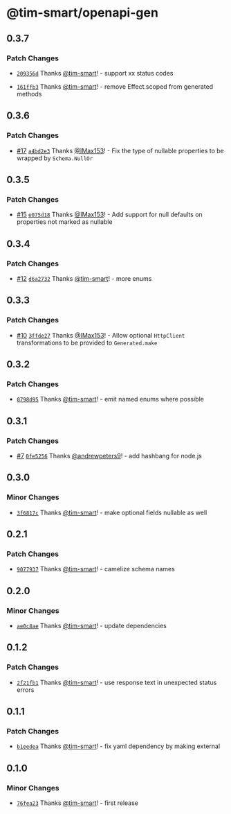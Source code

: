 # @tim-smart/openapi-gen

## 0.3.7

### Patch Changes

- [`209356d`](https://github.com/tim-smart/openapi-gen/commit/209356d4032db3edafc71675acf72da94221ac12) Thanks [@tim-smart](https://github.com/tim-smart)! - support xx status codes

- [`161ffb3`](https://github.com/tim-smart/openapi-gen/commit/161ffb3bd9bde866a8a856aa41f5db78ddf362f5) Thanks [@tim-smart](https://github.com/tim-smart)! - remove Effect.scoped from generated methods

## 0.3.6

### Patch Changes

- [#17](https://github.com/tim-smart/openapi-gen/pull/17) [`a4bd2e3`](https://github.com/tim-smart/openapi-gen/commit/a4bd2e3b477758c6c820ca7a5ac21ace616d9aec) Thanks [@IMax153](https://github.com/IMax153)! - Fix the type of nullable properties to be wrapped by `Schema.NullOr`

## 0.3.5

### Patch Changes

- [#15](https://github.com/tim-smart/openapi-gen/pull/15) [`e075d18`](https://github.com/tim-smart/openapi-gen/commit/e075d18932c1c50b9e0f0fa3e2ff980ac4255e2c) Thanks [@IMax153](https://github.com/IMax153)! - Add support for null defaults on properties not marked as nullable

## 0.3.4

### Patch Changes

- [#12](https://github.com/tim-smart/openapi-gen/pull/12) [`d6a2732`](https://github.com/tim-smart/openapi-gen/commit/d6a273207f718ee5408b302ccc0878112e104a73) Thanks [@tim-smart](https://github.com/tim-smart)! - more enums

## 0.3.3

### Patch Changes

- [#10](https://github.com/tim-smart/openapi-gen/pull/10) [`3ffde27`](https://github.com/tim-smart/openapi-gen/commit/3ffde272078d2783685525dec3fbbea2057b93b5) Thanks [@IMax153](https://github.com/IMax153)! - Allow optional `HttpClient` transformations to be provided to `Generated.make`

## 0.3.2

### Patch Changes

- [`0798d95`](https://github.com/tim-smart/openapi-gen/commit/0798d951d22d3d8ec49584e2f964c0ce7543fa7c) Thanks [@tim-smart](https://github.com/tim-smart)! - emit named enums where possible

## 0.3.1

### Patch Changes

- [#7](https://github.com/tim-smart/openapi-gen/pull/7) [`0fe5256`](https://github.com/tim-smart/openapi-gen/commit/0fe5256b776e82a480fbed44a7340051397c50f0) Thanks [@andrewpeters9](https://github.com/andrewpeters9)! - add hashbang for node.js

## 0.3.0

### Minor Changes

- [`3f6817c`](https://github.com/tim-smart/openapi-gen/commit/3f6817c4af0fa1c75000b2afecd9c026e13ec282) Thanks [@tim-smart](https://github.com/tim-smart)! - make optional fields nullable as well

## 0.2.1

### Patch Changes

- [`9077937`](https://github.com/tim-smart/openapi-gen/commit/907793717afa3a78ed12e1b7d1cf96867d812a05) Thanks [@tim-smart](https://github.com/tim-smart)! - camelize schema names

## 0.2.0

### Minor Changes

- [`ae0c8ae`](https://github.com/tim-smart/openapi-gen/commit/ae0c8ae7a12bfacdee32c405eb45e408204a6240) Thanks [@tim-smart](https://github.com/tim-smart)! - update dependencies

## 0.1.2

### Patch Changes

- [`2f21fb1`](https://github.com/tim-smart/openapi-gen/commit/2f21fb1f7cb6ab92809dd72fb65bfb5c83d729cc) Thanks [@tim-smart](https://github.com/tim-smart)! - use response text in unexpected status errors

## 0.1.1

### Patch Changes

- [`b1eedea`](https://github.com/tim-smart/openapi-gen/commit/b1eedea52b660c24d8d0f10451d67c3a0c9ce6ff) Thanks [@tim-smart](https://github.com/tim-smart)! - fix yaml dependency by making external

## 0.1.0

### Minor Changes

- [`76fea23`](https://github.com/tim-smart/openapi-gen/commit/76fea23ca35c59b305001ed981cbec4386280454) Thanks [@tim-smart](https://github.com/tim-smart)! - first release
